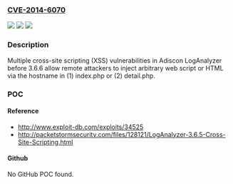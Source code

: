 ### [CVE-2014-6070](https://cve.mitre.org/cgi-bin/cvename.cgi?name=CVE-2014-6070)
![](https://img.shields.io/static/v1?label=Product&message=n%2Fa&color=blue)
![](https://img.shields.io/static/v1?label=Version&message=n%2Fa&color=blue)
![](https://img.shields.io/static/v1?label=Vulnerability&message=n%2Fa&color=brighgreen)

### Description

Multiple cross-site scripting (XSS) vulnerabilities in Adiscon LogAnalyzer before 3.6.6 allow remote attackers to inject arbitrary web script or HTML via the hostname in (1) index.php or (2) detail.php.

### POC

#### Reference
- http://www.exploit-db.com/exploits/34525
- http://packetstormsecurity.com/files/128121/LogAnalyzer-3.6.5-Cross-Site-Scripting.html

#### Github
No GitHub POC found.

